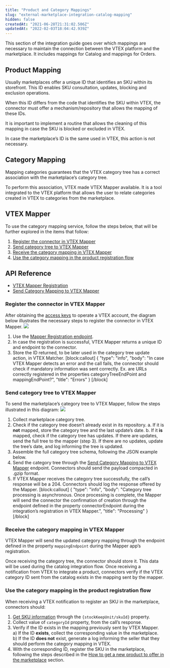 ```yaml
---
title: "Product and Category Mappings"
slug: "external-marketplace-integration-catalog-mapping"
hidden: false
createdAt: "2021-06-28T21:31:02.506Z"
updatedAt: "2022-02-03T18:04:42.939Z"
---
```


This section of the integration guide goes over which mappings are necessary to maintain the connection between the VTEX platform and the marketplace. It includes mappings for Catalog and mappings for Orders.

## Product Mapping

Usually marketplaces offer a unique ID that identifies an SKU within its storefront. This ID enables SKU consultation, updates, blocking and exclusion operations.

When this ID differs from the code that identifies the SKU within VTEX, the connector must offer a mechanism/repository that allows the mapping of these IDs.

It is important to implement a routine that allows the cleaning of this mapping in case the SKU is blocked or excluded in VTEX.

In case the marketplace’s ID is the same used in VTEX, this action is not necessary.

## Category Mapping

Mapping categories guarantees that the VTEX category tree has a correct association with the marketplace’s category tree.

To perform this association, VTEX made VTEX Mapper available. It is a tool integrated to the VTEX platform that allows the user to relate categories created in VTEX to categories from the marketplace.

## VTEX Mapper

To use the category mapping service, follow the steps below, that will be further explored in the items that follow:

1. [Register the connector in VTEX Mapper](#register-the-connector-in-vtex-mapper)
2. [Send category tree to VTEX Mapper](#send-category-tree-to-vtex-mapper)
3. [Receive the category mapping in VTEX Mapper](#receive-the-category-mapping-in-vtex-mapper)
4. [Use the category mapping in the product registration flow](#use-the-category-mapping-in-the-product-registration-flow)

## API Reference

- [VTEX Mapper Registration](https://developers.vtex.com/vtex-rest-api/reference/vtex-mapper-registration)
- [Send Category Mapping to VTEX Mapper](https://developers.vtex.com/vtex-rest-api/reference/send-category-mapping-to-vtex-mapper)

### Register the connector in VTEX Mapper

After obtaining the [access keys](https://developers.vtex.com/vtex-rest-api/docs/getting-started-authentication) to operate a VTEX account, the diagram below illustrates the necessary steps to register the connector in VTEX Mapper.
![](https://cdn.jsdelivr.net/gh/vtexdocs/dev-portal-content@main/docs/guides/Integration%20Guides/external-marketplace-integration-guide/external-marketplace-integration-catalog-mapping-0_44.jpg)

1. Use the [Mapper Registration endpoint](https://developers.vtex.com/vtex-rest-api/reference/vtex-mapper-registration).
2. In case the registration is successful, VTEX Mapper returns a unique ID and endpoint to the connector.
3. Store the ID returned, to be later used in the category tree update action, in VTEX Matcher.
[block:callout]
{
  "type": "info",
  "body": "In case VTEX Mapper detects an error and the call fails, the connector should check if mandatory information was sent correctly. Ex. are URLs correctly registered in the properties categoryTreeEndPoint and mappingEndPoint?",
  "title": "Errors"
}
[/block]

### Send category tree to VTEX Mapper

To send the marketplace’s category tree to VTEX Mapper, follow the steps illustrated in this diagram:
![](https://cdn.jsdelivr.net/gh/vtexdocs/dev-portal-content@main/docs/guides/Integration%20Guides/external-marketplace-integration-guide/external-marketplace-integration-catalog-mapping-1_60.jpg)

1. Collect marketplace category tree.
2. Check if the category tree doesn’t already exist in its repository.
   a. If it is **not** mapped, store the category tree and the last update’s date.
   b. If it **is** mapped, check if the category tree has updates. If there are updates, send the full tree to the mapper (step 3). If there are no updates, update the tree’s date, and log informing the tree is updated.
3. Assemble the full category tree schema, following the JSON example below.
4. Send the category tree through the [Send Category Mapping to VTEX Mapper](https://developers.vtex.com/vtex-rest-api/reference/send-category-mapping-to-vtex-mapper) endpoint. Connectors should send the payload compacted in .gzip format.
5. If VTEX Mapper receives the category tree successfully, the call’s response will be a 204. Connectors should log the response offered by the Mapper.
[block:callout]
{
  "type": "info",
  "body": "Category tree processing is asynchronous. Once processing is complete, the Mapper will send the connector the confirmation of creation through the endpoint defined in the property connectorEndpoint during the integration’s registration in VTEX Mapper.",
  "title": "Processing"
}
[/block]

### Receive the category mapping in VTEX Mapper

VTEX Mapper will send the updated category mapping  through the endpoint defined in the property `mappingEndpoint` during the Mapper app’s registration.

Once receiving the category tree, the connector should store it. This data will be used during the catalog integration flow. Once receiving a notification from VTEX to integrate a product, connectors verify if the VTEX category ID sent from the catalog exists in the mapping sent by the mapper.

### Use the category mapping in the product registration flow

When receiving a VTEX notification to register an SKU in the marketplace, connectors should:

1. [Get SKU information](https://developers.vtex.com/vtex-rest-api/reference/catalog-api-get-sku-context) through the `{stockKeepUnit/skuId}` property.
2. Collect value of `categoryId` property, from the call’s response.
3. Verify if the ID exists in the mapping previously sent by VTEX Mapper.  \
   a) If the ID **exists**, collect the corresponding value in the marketplace.  \
   b) If the ID **does not** exist, generate a log informing the seller that they should perform the category mapping in VTEX.
4. With the corresponding ID, register the SKU in the marketplace, following the steps described in the [How to get a new product to offer in the marketplace](https://developers.vtex.com/vtex-rest-api/docs/external-marketplace-integration-new-products) section.
